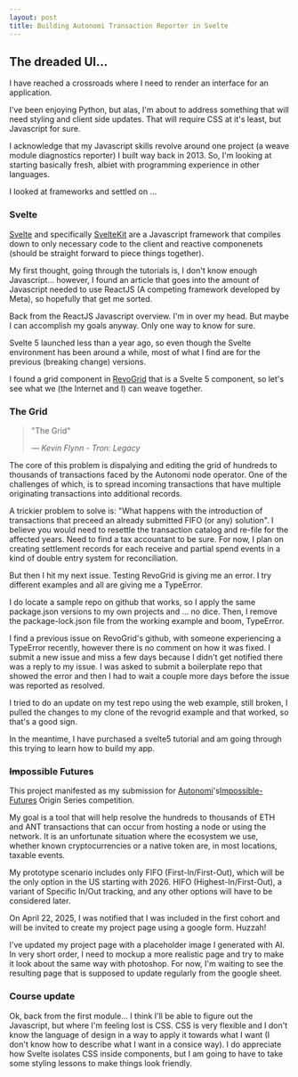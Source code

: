 ```yaml
---
layout: post
title: Building Autonomi Transaction Reporter in Svelte
---
```


## The dreaded UI...

I have reached a crossroads where I need to render an interface for an application.

I've been enjoying Python, but alas, I'm about to address something that will need styling and client side updates. That will require CSS at it's least, but Javascript for sure.

I acknowledge that my Javascript skills revolve around one project (a weave module diagnostics reporter) I built way back in 2013.  So, I'm looking at starting basically fresh, albiet with programming experience in other languages.

I looked at frameworks and settled on ...

### Svelte

[Svelte](https://svelte.dev/) and specifically [SvelteKit](https://sveltekit.io/) are a Javascript framework that compiles down to only necessary code to the client and reactive componenets (should be straight forward to piece things together).

My first thought, going through the tutorials is, I don't know enough Javascript... however, I found an article that goes into the amount of Javascript needed to use ReactJS (A competing framework developed by Meta), so hopefully that get me sorted.

Back from the ReactJS Javascript overview. I'm in over my head. But maybe I can accomplish my goals anyway. Only one way to know for sure.

Svelte 5 launched less than a year ago, so even though the Svelte environment has been around a while, most of what I find are for the previous (breaking change) versions.

I found a grid component in [RevoGrid](https://rv-grid.com/guide/svelte/) that is a Svelte 5 component, so let's see what we (the Internet and I) can weave together.

### The Grid

> "The Grid"
>
> &mdash; <cite>Kevin Flynn - Tron: Legacy</cite>

The core of this problem is dispalying and editing the grid of hundreds to thousands of transactions faced by the Autonomi node operator. One of the challenges of which, is to spread incoming transactions that have multiple originating transactions into additional records. 

A trickier problem to solve is: "What happens with the introduction of transactions that preceed an already submitted FIFO (or any) solution". I believe you would need to resettle the transaction catalog and re-file for the affected years. Need to find a tax accountant to be sure. For now, I plan on creating settlement records for each receive and partial spend events
 in a kind of double entry system for reconciliation.

But then I hit my next issue. Testing RevoGrid is giving me an error. I try different examples and all are giving me a TypeError.

I do locate a sample repo on github that works, so I apply the same package.json versions to my own projects and ... no dice.  Then, I remove the package-lock.json file from the working example and boom, TypeError.

I find a previous issue on RevoGrid's github, with someone experiencing a TypeError recently, however there is no comment on how it was fixed.  I submit a new issue and miss a few days because I didn't get notified there was a reply to my issue.  I was asked to submit a boilerplate repo that showed the error and then I had to wait a couple more days before the issue was reported as resolved.

I tried to do an update on my test repo using the web example, still broken, I pulled the changes to my clone of the revogrid example and that worked, so that's a good sign.

In the meantime, I have purchased a svelte5 tutorial and am going through this trying to learn how to build my app.

### ~~Im~~possible Futures

This project manifested as my submission for [Autonomi](https://autonomi.com)'s[Impossible-Futures](https://impossible-futures.com) Origin Series competition.

My goal is a tool that will help resolve the hundreds to thousands of ETH and ANT transactions that can occur from hosting a node or using the network.  It is an unfortunate situation where the ecosystem we use, whether known cryptocurrencies or a native token are, in most locations, taxable events.

My prototype scenario includes only FIFO (First-In/First-Out), which will be the only option in the US starting with 2026. HIFO (Highest-In/First-Out), a variant of Specific In/Out tracking, and any other options will have to be considered later.

On April 22, 2025, I was notified that I was included in the first cohort and will be invited to create my project page using a google form. Huzzah!

I've updated my project page with a placeholder image I generated with AI. In very short order, I need to mockup a more realistic page and try to make it look about the same way with photoshop. For now, I'm waiting to see the resulting page that is supposed to update regularly from the google sheet.

### Course update

Ok, back from the first module... I think I'll be able to figure out the Javascript, but where I'm feeling lost is CSS.  CSS is very flexible and I don't know the language of design in a way to apply it towards what I want (I don't know how to describe what I want in a consice way). I do appreciate how Svelte isolates CSS inside components, but I am going to have to take some styling lessons to make things look friendly.
